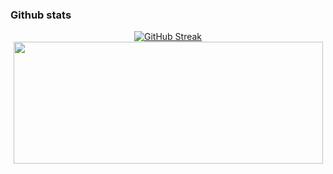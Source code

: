 ### Github stats

<p align="center">
  <a href="https://git.io/streak-stats"><img src="https://github-readme-streak-stats.herokuapp.com?user=pcpbiscuit&theme=one-dark-pro&hide_border=true" alt="GitHub Streak" /></a>
  <img src="https://github-readme-stats.vercel.app/api?username=pcpbiscuit&show_icons=true&theme=onedark" width="495" height="195">
</p>
